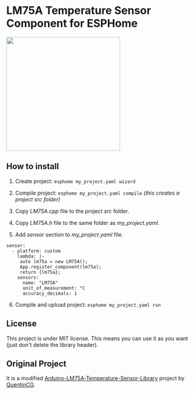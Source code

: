 # LM75A Temperature Sensor Component for ESPHome

<img src="device.png" width="300">

## How to install

1) Create project: `esphome my_project.yaml wizard`

2) Compile project: `esphome my_project.yaml compile` _(this creates a project src folder)_

3) Copy _LM75A.cpp_ file to the project _src_ folder.

4) Copy _LM75A.h_ file to the same folder as _my\_project.yaml_.

5) Add _sensor_ section to _my_project.yaml_ file.
```
sensor:    
  - platform: custom
    lambda: |-
     auto lm75a = new LM75A();
     App.register_component(lm75a);
     return {lm75a};
    sensors:
      name: "LM75A"
      unit_of_measurement: °C
      accuracy_decimals: 1
```

6) Compile and upload project: `esphome my_project.yaml run`

## License

This project is under MIT license. This means you can use it as you want (just don't delete the library header).

## Original Project ##

It is a modified <a target="_blank" href="https://github.com/QuentinCG/Arduino-LM75A-Temperature-Sensor-Library">Arduino-LM75A-Temperature-Sensor-Library</a> project by <a target="_blank" href="https://github.com/QuentinCG">QuentinCG</a>.
